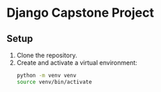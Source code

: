 # Django Capstone Project

## Setup

1. Clone the repository.
2. Create and activate a virtual environment:
   ```bash
   python -m venv venv
   source venv/bin/activate
